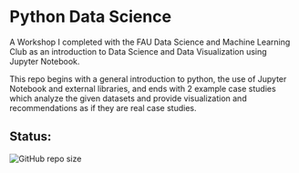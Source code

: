 # Python Data Science

A Workshop I completed with the FAU Data Science and Machine Learning Club as an introduction to Data Science and Data Visualization using Jupyter Notebook. 

This repo begins with a general introduction to python, the use of Jupyter Notebook and external libraries, and ends with 2 example case studies which analyze the given datasets and provide visualization and recommendations as if they are real case studies.

## Status:

![GitHub repo size](https://img.shields.io/github/repo-size/ADolbyB/python-data-science?label=Repo%20Size&logo=Github)